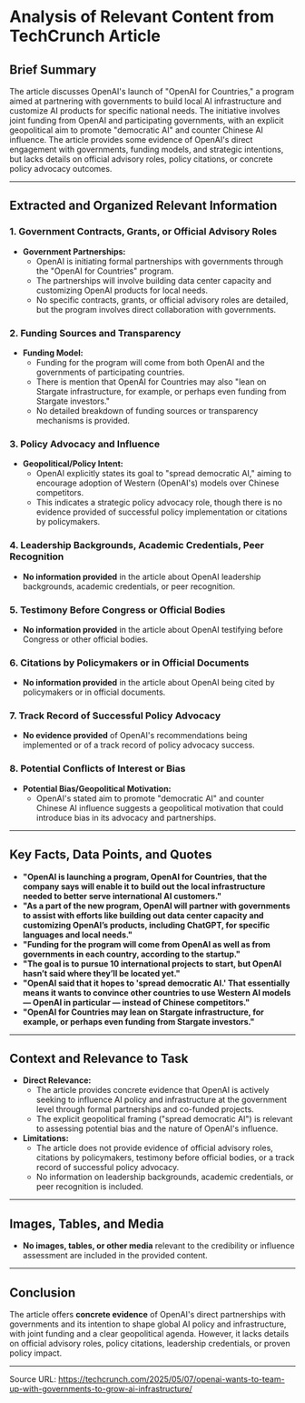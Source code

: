 # Analysis of Relevant Content from TechCrunch Article

## Brief Summary

The article discusses OpenAI's launch of "OpenAI for Countries," a program aimed at partnering with governments to build local AI infrastructure and customize AI products for specific national needs. The initiative involves joint funding from OpenAI and participating governments, with an explicit geopolitical aim to promote "democratic AI" and counter Chinese AI influence. The article provides some evidence of OpenAI's direct engagement with governments, funding models, and strategic intentions, but lacks details on official advisory roles, policy citations, or concrete policy advocacy outcomes.

---

## Extracted and Organized Relevant Information

### 1. Government Contracts, Grants, or Official Advisory Roles

- **Government Partnerships:**  
  - OpenAI is initiating formal partnerships with governments through the "OpenAI for Countries" program.
  - The partnerships will involve building data center capacity and customizing OpenAI products for local needs.
  - No specific contracts, grants, or official advisory roles are detailed, but the program involves direct collaboration with governments.

### 2. Funding Sources and Transparency

- **Funding Model:**  
  - Funding for the program will come from both OpenAI and the governments of participating countries.
  - There is mention that OpenAI for Countries may also "lean on Stargate infrastructure, for example, or perhaps even funding from Stargate investors."
  - No detailed breakdown of funding sources or transparency mechanisms is provided.

### 3. Policy Advocacy and Influence

- **Geopolitical/Policy Intent:**  
  - OpenAI explicitly states its goal to "spread democratic AI," aiming to encourage adoption of Western (OpenAI's) models over Chinese competitors.
  - This indicates a strategic policy advocacy role, though there is no evidence provided of successful policy implementation or citations by policymakers.

### 4. Leadership Backgrounds, Academic Credentials, Peer Recognition

- **No information provided** in the article about OpenAI leadership backgrounds, academic credentials, or peer recognition.

### 5. Testimony Before Congress or Official Bodies

- **No information provided** in the article about OpenAI testifying before Congress or other official bodies.

### 6. Citations by Policymakers or in Official Documents

- **No information provided** in the article about OpenAI being cited by policymakers or in official documents.

### 7. Track Record of Successful Policy Advocacy

- **No evidence provided** of OpenAI's recommendations being implemented or of a track record of policy advocacy success.

### 8. Potential Conflicts of Interest or Bias

- **Potential Bias/Geopolitical Motivation:**  
  - OpenAI's stated aim to promote "democratic AI" and counter Chinese AI influence suggests a geopolitical motivation that could introduce bias in its advocacy and partnerships.

---

## Key Facts, Data Points, and Quotes

- **"OpenAI is launching a program, OpenAI for Countries, that the company says will enable it to build out the local infrastructure needed to better serve international AI customers."**
- **"As a part of the new program, OpenAI will partner with governments to assist with efforts like building out data center capacity and customizing OpenAI’s products, including ChatGPT, for specific languages and local needs."**
- **"Funding for the program will come from OpenAI as well as from governments in each country, according to the startup."**
- **"The goal is to pursue 10 international projects to start, but OpenAI hasn’t said where they’ll be located yet."**
- **"OpenAI said that it hopes to 'spread democratic AI.' That essentially means it wants to convince other countries to use Western AI models — OpenAI in particular — instead of Chinese competitors."**
- **"OpenAI for Countries may lean on Stargate infrastructure, for example, or perhaps even funding from Stargate investors."**

---

## Context and Relevance to Task

- **Direct Relevance:**  
  - The article provides concrete evidence that OpenAI is actively seeking to influence AI policy and infrastructure at the government level through formal partnerships and co-funded projects.
  - The explicit geopolitical framing ("spread democratic AI") is relevant to assessing potential bias and the nature of OpenAI's influence.
- **Limitations:**  
  - The article does not provide evidence of official advisory roles, citations by policymakers, testimony before official bodies, or a track record of successful policy advocacy.
  - No information on leadership backgrounds, academic credentials, or peer recognition is included.

---

## Images, Tables, and Media

- **No images, tables, or other media** relevant to the credibility or influence assessment are included in the provided content.

---

## Conclusion

The article offers **concrete evidence** of OpenAI's direct partnerships with governments and its intention to shape global AI policy and infrastructure, with joint funding and a clear geopolitical agenda. However, it lacks details on official advisory roles, policy citations, leadership credentials, or proven policy impact.

---

Source URL: https://techcrunch.com/2025/05/07/openai-wants-to-team-up-with-governments-to-grow-ai-infrastructure/